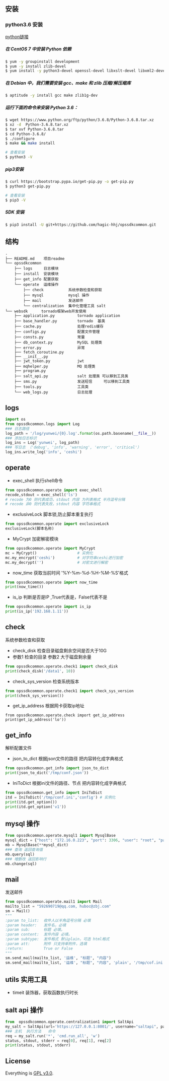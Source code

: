 ## 安装
### python3.6 安装
[python链接](https://www.python.org/)
##### 在 CentOS 7 中安装 Python 依赖
```bash
$ yum -y groupinstall development
$ yum -y install zlib-devel
$ yum install -y python3-devel openssl-devel libxslt-devel libxml2-devel libcurl-devel
```
##### 在 Debian 中，我们需要安装 gcc、make 和 zlib 压缩/解压缩库
```bash
$ aptitude -y install gcc make zlib1g-dev
```
##### 运行下面的命令来安装 Python 3.6：
```bash
$ wget https://www.python.org/ftp/python/3.6.8/Python-3.6.8.tar.xz
$ xz -d  Python-3.6.8.tar.xz
$ tar xvf Python-3.6.8.tar
$ cd Python-3.6.8/
$ ./configure
$ make && make install

# 查看安装
$ python3 -V
```

##### pip3安装
```bash
$ curl https://bootstrap.pypa.io/get-pip.py -o get-pip.py
$ python3 get-pip.py

# 查看安装
$ pip3 -V
```
##### SDK 安装
```bash
$ pip3 install -U git+https://github.com/hagic-hhj/opssdkcommon.git
```

## 结构
```shell
.
├── README.md    项目readme
└── opssdkcommon
    ├── logs     日志模块
    ├── install  安装模块
    ├── get_info 配置获取
    └── operate  运维操作
        ├── check           系统参数检查和获取
        ├── mysql           mysql 操作
        ├── mail            发送邮件
        └── centralization  集中化管理工具 salt
└── websdk      tornado框架web开发使用
    ├── application.py          tornado application
    ├── base_handler.py         tornado  基类
    ├── cache.py                处理redis缓存
    ├── configs.py              配置文件管理
    ├── consts.py               常量
    ├── db_context.py           MySQL 处理类
    ├── error.py                异常
    ├── fetch_coroutine.py      
    ├── __init__.py
    ├── jwt_token.py            jwt
    ├── mqhelper.py             MQ 处理类
    ├── program.py
    ├── salt_api.py             salt 处理类 可以移到工具类
    ├── sms.py                  发送短信     可以移到工具类
    ├── tools.py                工具类
    └── web_logs.py             日志处理
```

## logs
```python
import os
from opssdkcommon.logs import Log
### 日志路径
log_path = '/log/yunwei/{0}.log'.format(os.path.basename(__file__))
### 添加日志标识
log_ins = Log('yunwei', log_path)
### 写日志 （'debug', 'info', 'warning', 'error', 'critical'）
log_ins.write_log('info', 'ceshi')
```

## operate
- exec_shell 执行shell命令
```python
from opssdkcommon.operate import exec_shell
recode,stdout = exec_shell('ls')
# recode 为0 则代表成功，stdout 内容 为列表格式 半月逗号分隔
# recode 非0 则代表失败，stdout 内容 字符串格式
```
- exclusiveLock  脚本锁,防止脚本重复执行
```python
from opssdkcommon.operate import exclusiveLock
exclusiveLock(脚本名称)
```
- MyCrypt  加密解密模块
```python
from opssdkcommon.operate import MyCrypt
mc = MyCrypt()                  # 实例化
mc.my_encrypt('ceshi')          # 对字符串ceshi进行加密
mc.my_decrypt('')               # 对密文进行解密
```
- now_time 获取当前时间 '%Y-%m-%d-%H-%M-%S'格式
```python
from opssdkcommon.operate import now_time
print(now_time())
```
- is_ip 判断是否是IP ,True代表是，False代表不是
```python
from opssdkcommon.operate import is_ip
print(is_ip('192.168.1.11'))
```

## check
系统参数检查和获取
- check_disk 检查目录磁盘剩余空间是否大于10G
- 参数1 检查的目录 参数2 大于磁盘剩余量
```python
from opssdkcommon.operate.check1 import check_disk
print(check_disk('/data1', 10))
```
- check_sys_version 检查系统版本
```python
from opssdkcommon.operate.check1 import check_sys_version
print(check_sys_version())
```
- get_ip_address  根据网卡获取ip地址
```
from opssdkcommon.operate.check import get_ip_address
print(get_ip_address('lo'))
```

## get_info
解析配置文件
- json_to_dict 根据json文件的路径 把内容转化成字典格式
```python
from opssdkcommon.get_info import json_to_dict
print(json_to_dict('/tmp/conf.json'))
```
- IniToDict 根据ini文件的路径、节点 把内容转化成字典格式
```python
from opssdkcommon.get_info import IniToDict
itd = IniToDict('/tmp/conf.ini','config') # 实例化
print(itd.get_option())
print(itd.get_option('v1'))
```

## mysql 操作
```python
from opssdkcommon.operate.mysql1 import MysqlBase
mysql_dict = {"host": "172.16.0.223", "port": 3306, "user": "root", "passwd": "ljXrcyn7", "db": "zhi"}
mb = MysqlBase(**mysql_dict)
### 查询 返回查询值
mb.query(sql)
### 增删改 返回影响行
mb.change(sql)
```

## mail
发送邮件
```python
from opssdkcommon.operate.mail1 import Mail
mailto_list = "592690719@qq.com, huboc@zbj.com"
sm = Mail()
"""
:param to_list:  收件人以半角逗号分隔 必填
:param header:   发件名，必填
:param sub:      标题 必填。
:param content:  发件内容 必填。
:param subtype:  发件格式 默认plain，可选 html格式
:param att:      附件 只支持单附件，选填
:return:         True or False
"""
sm.send_mail(mailto_list, '运维', "标题", "内容")
sm.send_mail(mailto_list, '运维', "标题", "内容", 'plain', '/tmp/cof.ini')
```
## utils 实用工具

- timeit 装饰器，获取函数执行时长

## salt api 操作
```python
from  opssdkcommon.operate.centralization1 import SaltApi
my_salt = SaltApi(url='https://127.0.0.1:8001/', username="saltapi", password="shenshuo")
### 主机  执行方法   命令
req = my_salt.run('*', 'cmd.run_all', 'w')
status, stdout, stderr = req[0], req[1], req[2]
print(status, stdout, stderr)
```

## License

Everything is [GPL v3.0](https://www.gnu.org/licenses/gpl-3.0.html).